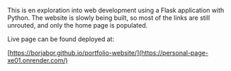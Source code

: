 This is en exploration into web development using a Flask application with Python. The website is slowly being built, so most of the links are still unrouted, and only the home page is populated.

Live page can be found deployed at:

[https://borjabor.github.io/portfolio-website/](https://personal-page-xe01.onrender.com/)
